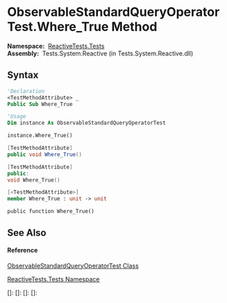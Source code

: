 # ObservableStandardQueryOperatorTest.Where\_True Method

**Namespace:**  [ReactiveTests.Tests](ReactiveTests.Tests\ReactiveTests.Tests.md)  
**Assembly:**  Tests.System.Reactive (in Tests.System.Reactive.dll)

## Syntax

```vb
'Declaration
<TestMethodAttribute> _
Public Sub Where_True
```

```vb
'Usage
Dim instance As ObservableStandardQueryOperatorTest

instance.Where_True()
```

```csharp
[TestMethodAttribute]
public void Where_True()
```

```c++
[TestMethodAttribute]
public:
void Where_True()
```

```fsharp
[<TestMethodAttribute>]
member Where_True : unit -> unit 
```

```jscript
public function Where_True()
```

## See Also

#### Reference

[ObservableStandardQueryOperatorTest Class](ObservableStandardQueryOperatorTest\ObservableStandardQueryOperatorTest.md)

[ReactiveTests.Tests Namespace](ReactiveTests.Tests\ReactiveTests.Tests.md)

[]: 
[]: 
[]: 
[]: 